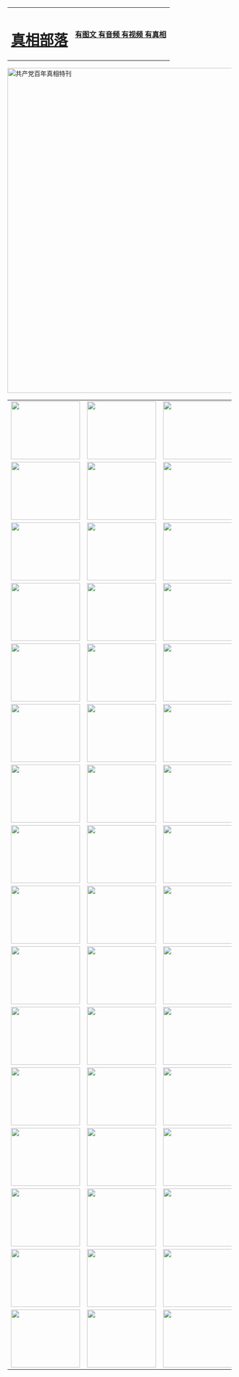 <table>
<tr>

<td>
	<H1><a href="http://b79.kensaundry.com/zx/">真相部落</a></H1>
</td>
<td>
	<H4><a href="http://b79.kensaundry.com/zx/">有图文 有音频 有视频 有真相</a></H4>
</td>
</tr>
</table>

 <div ><a href="http://b79.kensaundry.com/zx/bngcd/"><img src="http://b79.kensaundry.com/zx/bngcd/gcdbnzx.jpg" width="730"  border="0" alt="共产党百年真相特刊"></a></div>

<table>
<tr>
	<td><a href="http://t35.matenaers.com/xtr/107/"><img  src ="http://t35.matenaers.com/pic/2017/02/107.jpg" width="155px" height="130px"></a></td>
	<td><a href="http://t35.matenaers.com/xtr/829/"><img src ="http://t35.matenaers.com/pic/2017/02/829.jpg" width="155px" height="130px"></a></td>
	<td><a href="http://t35.matenaers.com/xtr/69/"><img  src ="http://t35.matenaers.com/pic/2017/02/69.jpg" width="155px" height="130px"></a></td>
	<td><a href="http://t35.matenaers.com/xtr/99/"><img  src ="http://t35.matenaers.com/pic/2017/02/99.jpg" width="155px" height="130px"></a></td>
</tr>
<tr>
	<td><a href="http://t35.matenaers.com/xtr/40/"><img  src ="http://t35.matenaers.com/pic/2017/02/40.jpg" width="155px" height="130px"></a></td>
	<td><a href="http://t35.matenaers.com/xtr/20/"><img  src ="http://t35.matenaers.com/pic/2017/02/20.jpg" width="155px" height="130px"></a></td>
	<td><a href="http://t35.matenaers.com/xtr/81/"><img  src ="http://t35.matenaers.com/pic/2017/02/81.jpg" width="155px" height="130px"></a></td>
	<td><a href="http://t35.matenaers.com/xtr/2/"><img  src ="http://t35.matenaers.com/pic/2017/02/2.jpg" width="155px" height="130px"></a></td>
</tr>
<tr>
	<td><a href="http://t35.matenaers.com/xtr/86/"><img  src ="http://t35.matenaers.com/pic/2017/02/86.jpg" width="155px" height="130px"></a></td>
	<td><a href="http://t35.matenaers.com/xtr/109/"><img  src ="http://t35.matenaers.com/pic/2017/02/109.jpg" width="155px" height="130px"></a></td>
	<td><a href="http://t35.matenaers.com/xtr/1378/"><img  src ="http://t35.matenaers.com/pic/2017/02/1378.jpg" width="155px" height="130px"></a></td>
	<td><a href="http://t35.matenaers.com/xtr/57/"><img  src ="http://t35.matenaers.com/pic/2017/02/57.jpg" width="155px" height="130px"></a></td>
</tr>
<tr>
	<td><a href="http://t35.matenaers.com/xtr/1219/"><img  src ="http://t35.matenaers.com/pic/2017/02/1219.jpg" width="155px" height="130px"></a></td>
	<td><a href="http://t35.matenaers.com/xtr/1220/"><img  src ="http://t35.matenaers.com/pic/2017/02/1220.jpg" width="155px" height="130px"></a></td>
	<td><a href="http://t35.matenaers.com/xtr/1221/"><img  src ="http://t35.matenaers.com/pic/2017/02/1221.jpg" width="155px" height="130px"></a></td>
	<td><a href="http://t35.matenaers.com/xtr/51/"><img  src ="http://t35.matenaers.com/pic/2017/02/51.jpg" width="155px" height="130px"></a></td>
</tr>
<tr>
	<td><a href="http://t35.matenaers.com/xtr/1055/"><img  src ="http://t35.matenaers.com/pic/2017/02/1055.jpg" width="155px" height="130px"></a></td>
	<td><a href="http://t35.matenaers.com/xtr/611/"><img  src ="http://t35.matenaers.com/pic/2017/02/611.jpg" width="155px" height="130px"></a></td>
	<td><a href="http://t35.matenaers.com/xtr/1121/"><img  src ="http://t35.matenaers.com/pic/2017/02/1121.jpg" width="155px" height="130px"></a></td>
	<td><a href="http://t35.matenaers.com/xtr/610/"><img  src ="http://t35.matenaers.com/pic/2017/02/610.jpg" width="155px" height="130px"></a></td>
</tr>
<tr>
	<td><a href="http://t35.matenaers.com/xtr/1128/"><img  src ="http://t35.matenaers.com/pic/2017/02/1128.jpg" width="155px" height="130px"></a></td>
	<td><a href="http://t35.matenaers.com/xtr/1395/"><img  src ="http://t35.matenaers.com/pic/2017/02/1406.jpg" width="155px" height="130px"></a></td>
	<td><a href="http://t35.matenaers.com/xtr/1407/"><img  src ="http://t35.matenaers.com/pic/2017/02/1407.jpg" width="155px" height="130px"></a></td>
	<td><a href="http://t35.matenaers.com/xtr/934/"><img  src ="http://t35.matenaers.com/pic/2017/02/934.jpg" width="155px" height="130px"></a></td>
</tr>
<tr>
	<td><a href="http://t35.matenaers.com/xtr/641/"><img  src ="http://t35.matenaers.com/pic/2017/02/641.jpg" width="155px" height="130px"></a></td>
	<td><a href="http://t35.matenaers.com/xtr/949/"><img  src ="http://t35.matenaers.com/pic/2017/02/949.jpg" width="155px" height="130px"></a></td>
	<td><a href="http://t35.matenaers.com/xtr/112/"><img  src ="http://t35.matenaers.com/pic/2017/02/112.jpg" width="155px" height="130px"></a></td>
	<td><a href="http://t35.matenaers.com/xtr/812/"><img  src ="http://t35.matenaers.com/pic/2017/02/812.jpg" width="155px" height="130px"></a></td>
</tr>
<tr>
	<td><a href="http://t35.matenaers.com/xtr/103/"><img  src ="http://t35.matenaers.com/pic/2017/02/103.jpg" width="155px" height="130px"></a></td>
	<td><a href="http://t35.matenaers.com/xtr/3/"><img  src ="http://t35.matenaers.com/pic/2017/02/3.jpg" width="155px" height="130px"></a></td>
	<td><A href="http://t35.matenaers.com/mp4/zx/2015/11/Lkmtt.mp4" target="_blank" title="莲开满天庭"><img  src="http://t35.matenaers.com/pic/2015/11/Lkmtt3480_jssor.jpg"  width="155px" height="130px"></A></td>
	<td><A href="http://t35.matenaers.com/mp4/zx/2015/11/2013513.mp4" target="_blank" title="飞旋的法轮"><img  src="http://t35.matenaers.com/pic/2015/11/falun480_jssor.jpg"  width="155px" height="130px"></A></td>
</tr>
<tr>
	<td><A href="http://t35.matenaers.com/mp4/zx/2015/11/NYParade.mp4" target="_blank" title="2004年4月10日法轮功纽约大游行"><img  src="http://t35.matenaers.com/pic/2015/11/nyparade480_jssor.jpg"  width="155px" height="130px"></A></td>
	<td><A href="http://t35.matenaers.com/mp4/news617/2015/05/WEB_s28093.mp4" target="_blank" title="2015年世界法轮大法日特别报导"><img  src="http://t35.matenaers.com/pic/2015/11/p6752711a666997037_jssor.jpg"  width="155px" height="130px"></A></td>
	<td><A href="http://t35.matenaers.com/mp4/news829/2015/11/30211_326650.mp4" target="_blank" title="沧州绑架案连审四天 民众抹泪称审好人"><img  src="http://t35.matenaers.com/pic/2015/11/changzhou2480_jssor.jpg"  width="155px" height="130px"></A></td>
	<td><A href="http://t35.matenaers.com/mp4/mhph/2015/10/changzhou.mp4" target="_blank" title="沧州真相--狮城血泪"><img  src="http://t35.matenaers.com/pic/2015/11/changzhou480_jssor.jpg"  width="155px" height="130px"></A></td>
</tr>
<tr>
	<td><A href="http://t35.matenaers.com/mp4/mhjd/mhjd_55.mp4" target="_blank" title="正义律师与无罪辩护"><img  src="http://t35.matenaers.com/pic/2015/11/wzbh480_jssor.jpg"  width="155px" height="130px"></A></td>
	<td><A href="http://t35.matenaers.com/mp4/zx/2015/11/layerkcs.mp4" target="_blank" title="中国的良心--高智晟律师"><img  src="http://t35.matenaers.com/pic/2015/11/layerkcs2480_jssor.jpg"  width="155px" height="130px"></A></td>
	<td><A href="http://t35.matenaers.com/mp4/mhph/2015/10/szxl.mp4" target="_blank" title="神州血泪--北京、大庆、广东、哈尔滨"><img  src="http://t35.matenaers.com/pic/2015/11/szxl480_jssor.jpg"  width="155px" height="130px"></A></td>
	<td><A href="http://t35.matenaers.com/mp4/zx/2015/11/TangShanFFXS.mp4" target="_blank" title="真相纪录片：凤凰新生"><img  src="http://t35.matenaers.com/pic/2015/11/fhxs2480_jssor.jpg"  width="155px" height="130px"></A></td>
</tr>
<tr>
	<td><A href="http://t35.matenaers.com/mp4/zx/2015/11/jidong.mp4" target="_blank" title="冀东监狱的罪恶"><img  src="http://t35.matenaers.com/pic/2015/11/jidong480_jssor.jpg"  width="155px" height="130px"></A></td>
	<td><A href="http://t35.matenaers.com/mp4/mhph/2015/10/tangshan.mp4" target="_blank" title="凤凰血泪"><img  src="http://t35.matenaers.com/pic/2015/11/tangshan480_jssor.jpg"  width="155px" height="130px"></A>
					</div></td>
	<td>	<A href="http://t35.matenaers.com/mp4/mhph/2015/10/zfxtzxl.mp4" target="_blank" title="政法系统罪行录--唐山篇"><img  src="http://t35.matenaers.com/pic/2015/11/zfxtzxl480_jssor.jpg"  width="155px" height="130px"></A></td>
	<td><A href="http://t35.matenaers.com/mp4/mhph/2015/10/QDBG.mp4" target="_blank" title="青岛悲歌"><img  src="http://t35.matenaers.com/pic/2015/10/qdbg2480_jssor.jpg"  width="155px" height="130px"></A></td>
</tr>
<tr>
	<td><A href="http://t35.matenaers.com/mp4/mhph/2015/10/huludao.mp4" target="_blank" title="葫芦岛永恒的见证"><img  src="http://t35.matenaers.com/pic/2015/10/huludao480_jssor.jpg"  width="155px" height="130px"></A></td>
	<td><A href="http://t35.matenaers.com/mp4/mhph/2015/10/qbzx.mp4" target="_blank" title="湖畔泉边听真相-济南泉城的传奇"><img  src="http://t35.matenaers.com/pic/2015/10/hupan480_jssor.jpg"  width="155px" height="130px"></A></td>
	<td><A href="http://t35.matenaers.com/mp4/mhph/2015/10/baoding_dvd_v2.mp4" target="_blank" title="燕赵悲歌"><img  src="http://t35.matenaers.com/pic/2015/10/yzbg480_jssor.jpg"  width="155px" height="130px"></A></td>
	<td><A href="http://t35.matenaers.com/mp4/zx/2015/11/meihuashi_complete_ED2.0.mp4" target="_blank" title="梅花诗完整版"><img  src="http://t35.matenaers.com/pic/2015/11/mhs480_jssor.jpg"  width="155px" height="130px"></A></td>
</tr>
<tr>
	<td><A href="http://t35.matenaers.com/mp4/zx/2015/11/fengbei512k.mp4" target="_blank" title="丰碑"><img  src="http://t35.matenaers.com/pic/2015/11/fongbei480_jssor.jpg"  width="155px" height="130px"></A></td>
	<td><A href="http://t35.matenaers.com/mp4/zx/2015/11/fytdxComplete.mp4" target="_blank" title="风雨天地行全集"><img  src="http://t35.matenaers.com/pic/2015/11/fytdxWhite480_jssor.jpg"  width="155px" height="130px"></A></td>
	<td><A href="http://t35.matenaers.com/mp4/zx/2015/11/JianZheng.mp4" target="_blank" title="见证"><img  src="http://t35.matenaers.com/pic/2015/11/witness480_jssor.jpg"  width="155px" height="130px"></A></td>
	<td><A href="http://t35.matenaers.com/mp4/mhph/2015/10/hcym.mp4" target="_blank" title="红朝阴谋"><img  src="http://t35.matenaers.com/pic/2015/10/hcym480_jssor.jpg"  width="155px" height="130px"></A></td>
</tr>
<tr>
	<td><A href="http://t35.matenaers.com/mp4/zx/2015/11/zfzxPalV3.mp4" target="_blank" title="是自焚还是骗局"><img  src="http://t35.matenaers.com/pic/2015/11/zfzx4805_jssor.jpg"  width="155px" height="130px"></A></td>
	<td><A href="http://t35.matenaers.com/mp4/zx/2015/11/lsdspMsyTd.mp4" target="_blank" title="历史的审判"><img  src="http://t35.matenaers.com/pic/2015/11/lsdsp480_jssor.jpg"  width="155px" height="130px"></A></td>
	<td><A href="http://t35.matenaers.com/mp4/news886/2015/11/concat886.mp4" target="_blank" title="一周全球控告江泽民"><img  src="http://t35.matenaers.com/pic/2015/11/news886480_jssor.jpg"  width="155px" height="130px"></A></td>
	<td><A href="http://t35.matenaers.com/mp4/news1378/2014/08/CQSD_s0_e4_v2_i0-CQSD_4-video.mp4" target="_blank" title="欧洲的抉择"><img  src="http://t35.matenaers.com/pic/2015/11/p5143421a564166643-ss_jssor.jpg"  width="155px" height="130px"></A></td>
</tr>
<tr>
	<td><A href="http://t35.matenaers.com/mp4/zx/2015/11/hk20150720parade.mp4" target="_blank" title="港法轮功反迫害大游行 大陆游客震撼"><img  src="http://t35.matenaers.com/pic/2015/11/281098-ss_jssor.jpg"  width="155px" height="130px"></A></td>
	<td><A href="http://t35.matenaers.com/mp4/zx/2015/11/20150720hkParade512k.mp4" target="_blank" title="香港法轮功720游行声援诉江潮"><img  src="http://t35.matenaers.com/pic/2015/11/2015720parade480_jssor.jpg"  width="155px" height="130px"></A></td>
	<td><A href="http://t35.matenaers.com/mp4/zx/2015/11/hktdc512.mp4" target="_blank" title="香港退党潮"><img  src="http://t35.matenaers.com/pic/2015/11/hktdc480_jssor.jpg"  width="155px" height="130px"></A></td>
	<td><A href="http://t35.matenaers.com/mp4/news413/2015/11/concat413.mp4" target="_blank" title="本月退党精选"><img  src="http://t35.matenaers.com/pic/2015/11/tuidang480_jssor.jpg"  width="155px" height="130px"></A></td>
</tr>
<tr>
	<td><A href="http://t35.matenaers.com/mp4/news823/2015/11/TSZG_British_1_QA_A_TSZG-61-1_XinHaoNianZuoZh_P617180.mp4" target="_blank" title="辛灏年：纪念《九评共产党》发表十周年演讲"><img  src="http://t35.matenaers.com/pic/2015/11/xhn9p10480_jssor.jpg"  width="155px" height="130px"></A></td>
	<td><A href="http://t35.matenaers.com/mp4/news57/2015/11/JPGCD8.mp4" target="_blank" title="【九评之八】评中国共产党的邪教本质"><img  src="http://t35.matenaers.com/pic/2015/11/9pkcd8p480_jssor.jpg"  width="155px" height="130px"></A></td>
	<td><A href="http://t35.matenaers.com/mp4/other/kao.Chih.Sheng_story.mp4"  target="_blank" title="超越恐惧:高智晟的故事"				style="font-size:20px;"><img src="http://t35.matenaers.com/pic/2016/12/GZS201408070902.jpg"  width="155px" height="130px">
						</A></td>
	<td><A href="http://t35.matenaers.com/mp4/zx/2016/11/oh10yearsInv.mp4"  target="_blank" title="纪录片《活摘 十年调查》完整版" style="font-size:20px;"><img src="http://t35.matenaers.com/pic/2016/11/10yearsOHinv.jpg"  width="155px" height="130px">
						</A></td>
</tr>
</table>


